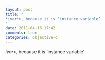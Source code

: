 ```yaml
---
layout: post
title: "
*ivar*>, because it is ‘instance variable’
"
date: 2011-04-16 17:42
comments: true
categories: objective-c
---
```


*ivar*>, because it is ‘instance variable’

